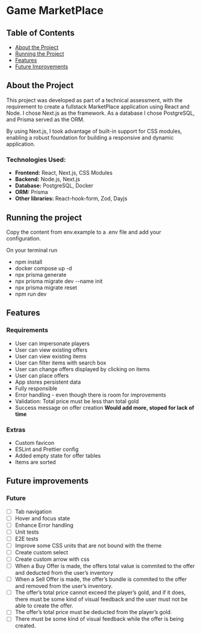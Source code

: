 # Game MarketPlace

## <a id="english">Table of Contents</a>

- [About the Project](#about)
- [Running the Project](#run)
- [Features](#highlights)
- [Future Improvements](#future)

## <a id="about">About the Project</a>

This project was developed as part of a technical assessment, with the requirement to create a fullstack MarketPlace application using React and Node. I chose Next.js as the framework. As a database I chose PostgreSQL, and Prisma served as the ORM.

By using Next.js, I took advantage of built-in support for CSS modules, enabling a robust foundation for building a responsive and dynamic application.

### Technologies Used:

- **Frontend:** React, Next.js, CSS Modules
- **Backend:** Node.js, Next.js
- **Database:** PostgreSQL, Docker
- **ORM:** Prisma
- **Other libraries:** React-hook-form, Zod, Dayjs

## <a id="run">Running the project</a>

Copy the content from env.example to a .env file and add your configuration.

On your terminal run

- npm install
- docker compose up -d
- npx prisma generate
- npx prisma migrate dev --name init
- npx prisma migrate reset
- npm run dev

## <a id="added">Features</a>

### Requirements

- User can impersonate players
- User can view existing offers
- User can view existing items
- User can filter items with search box
- User can change offers displayed by clicking on items
- User can place offers
- App stores persistent data
- Fully responsible
- Error handling - even though there is room for improvements
- Validation: Total price must be less than total gold
- Success message on offer creation
  **Would add more, stoped for lack of time**

### Extras

- Custom favicon
- ESLint and Prettier config
- Added empty state for offer tables
- Items are sorted

## <a id="future">Future improvements</a>

### Future

- [ ] Tab navigation
- [ ] Hover and focus state
- [ ] Enhance Error handling
- [ ] Unit tests
- [ ] E2E tests
- [ ] Improve some CSS units that are not bound with the theme
- [ ] Create custom select
- [ ] Create custom arrow with css
- [ ] When a Buy Offer is made, the offers total value is commited to the offer and deducted from the user’s inventory
- [ ] When a Sell Offer is made, the offer’s bundle is commited to the offer and removed from the user’s inventory.
- [ ] The offer’s total price cannot exceed the player’s gold, and if it does, there must be some kind of visual feedback and the user must not be able to create the offer.
- [ ] The offer’s total price must be deducted from the player’s gold.
- [ ] There must be some kind of visual feedback while the offer is being created.
